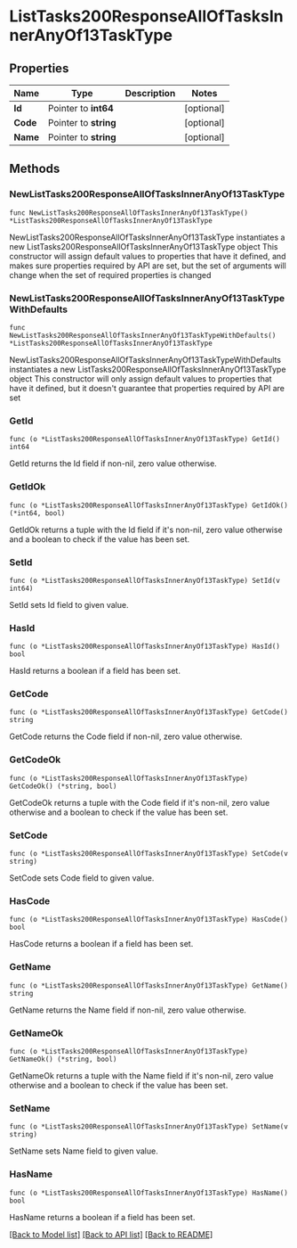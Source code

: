 # ListTasks200ResponseAllOfTasksInnerAnyOf13TaskType

## Properties

Name | Type | Description | Notes
------------ | ------------- | ------------- | -------------
**Id** | Pointer to **int64** |  | [optional] 
**Code** | Pointer to **string** |  | [optional] 
**Name** | Pointer to **string** |  | [optional] 

## Methods

### NewListTasks200ResponseAllOfTasksInnerAnyOf13TaskType

`func NewListTasks200ResponseAllOfTasksInnerAnyOf13TaskType() *ListTasks200ResponseAllOfTasksInnerAnyOf13TaskType`

NewListTasks200ResponseAllOfTasksInnerAnyOf13TaskType instantiates a new ListTasks200ResponseAllOfTasksInnerAnyOf13TaskType object
This constructor will assign default values to properties that have it defined,
and makes sure properties required by API are set, but the set of arguments
will change when the set of required properties is changed

### NewListTasks200ResponseAllOfTasksInnerAnyOf13TaskTypeWithDefaults

`func NewListTasks200ResponseAllOfTasksInnerAnyOf13TaskTypeWithDefaults() *ListTasks200ResponseAllOfTasksInnerAnyOf13TaskType`

NewListTasks200ResponseAllOfTasksInnerAnyOf13TaskTypeWithDefaults instantiates a new ListTasks200ResponseAllOfTasksInnerAnyOf13TaskType object
This constructor will only assign default values to properties that have it defined,
but it doesn't guarantee that properties required by API are set

### GetId

`func (o *ListTasks200ResponseAllOfTasksInnerAnyOf13TaskType) GetId() int64`

GetId returns the Id field if non-nil, zero value otherwise.

### GetIdOk

`func (o *ListTasks200ResponseAllOfTasksInnerAnyOf13TaskType) GetIdOk() (*int64, bool)`

GetIdOk returns a tuple with the Id field if it's non-nil, zero value otherwise
and a boolean to check if the value has been set.

### SetId

`func (o *ListTasks200ResponseAllOfTasksInnerAnyOf13TaskType) SetId(v int64)`

SetId sets Id field to given value.

### HasId

`func (o *ListTasks200ResponseAllOfTasksInnerAnyOf13TaskType) HasId() bool`

HasId returns a boolean if a field has been set.

### GetCode

`func (o *ListTasks200ResponseAllOfTasksInnerAnyOf13TaskType) GetCode() string`

GetCode returns the Code field if non-nil, zero value otherwise.

### GetCodeOk

`func (o *ListTasks200ResponseAllOfTasksInnerAnyOf13TaskType) GetCodeOk() (*string, bool)`

GetCodeOk returns a tuple with the Code field if it's non-nil, zero value otherwise
and a boolean to check if the value has been set.

### SetCode

`func (o *ListTasks200ResponseAllOfTasksInnerAnyOf13TaskType) SetCode(v string)`

SetCode sets Code field to given value.

### HasCode

`func (o *ListTasks200ResponseAllOfTasksInnerAnyOf13TaskType) HasCode() bool`

HasCode returns a boolean if a field has been set.

### GetName

`func (o *ListTasks200ResponseAllOfTasksInnerAnyOf13TaskType) GetName() string`

GetName returns the Name field if non-nil, zero value otherwise.

### GetNameOk

`func (o *ListTasks200ResponseAllOfTasksInnerAnyOf13TaskType) GetNameOk() (*string, bool)`

GetNameOk returns a tuple with the Name field if it's non-nil, zero value otherwise
and a boolean to check if the value has been set.

### SetName

`func (o *ListTasks200ResponseAllOfTasksInnerAnyOf13TaskType) SetName(v string)`

SetName sets Name field to given value.

### HasName

`func (o *ListTasks200ResponseAllOfTasksInnerAnyOf13TaskType) HasName() bool`

HasName returns a boolean if a field has been set.


[[Back to Model list]](../README.md#documentation-for-models) [[Back to API list]](../README.md#documentation-for-api-endpoints) [[Back to README]](../README.md)


